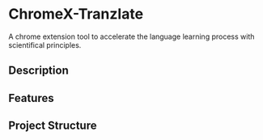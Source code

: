 # ChromeX-Tranzlate
A chrome extension tool to accelerate the language learning process with scientifical principles.

## Description


## Features


## Project Structure
